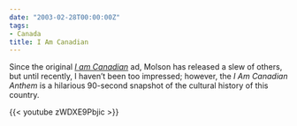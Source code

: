 ```yaml
---
date: "2003-02-28T00:00:00Z"
tags:
- Canada
title: I Am Canadian
---
```


Since the original *[I am Canadian][yt_rant]* ad, Molson has released a slew of others,
but until recently, I haven’t been too impressed; however, the *I Am Canadian
Anthem* is a hilarious 90-second snapshot of the cultural history of this
country.

{{< youtube zWDXE9Pbjic >}}

[yt_rant]: https://www.youtube.com/watch?v=WMxGVfk09lU
